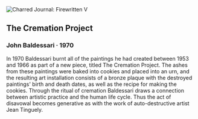 <div class="artwork-of-the-day">
  <div class="container">
    <div class="img-wrapper">
      <img
        src="https://uploads3.wikiart.org/images/john-baldessari/the-cremation-project-1970.jpg"
        alt="Charred Journal: Firewritten V" />
    </div>
    <div class="artwork-detail">
      <div class="artwork-origin"> 
        <h2 class="artwork-name">The Cremation Project</h2>
        <h3 class="artist">
          John Baldessari
                    ·  1970
        </h3>
      </div>
      <p class="description">
        <span class="artwork-description-text ng-binding" ng-bind-html="viewModel.ArtworkOfTheDay.Description | unsafe">In 1970 Baldessari burnt all of the paintings he had created between 1953 and 1966 as part of a new piece, titled The Cremation Project. The ashes from these paintings were baked into cookies and placed into an urn, and the resulting art installation consists of a bronze plaque with the destroyed paintings' birth and death dates, as well as the recipe for making the cookies. Through the ritual of cremation Baldessari draws a connection between artistic practice and the human life cycle. Thus the act of disavowal becomes generative as with the work of auto-destructive artist Jean Tinguely.</span>
                        <div class="text-shadow-container" ng-show="showShadow" style=""></div>
      </p>
    </div>
  </div>

</div>
